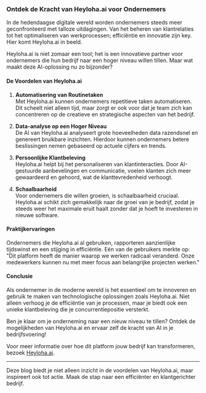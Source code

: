 ### Ontdek de Kracht van Heyloha.ai voor Ondernemers

In de hedendaagse digitale wereld worden ondernemers steeds meer geconfronteerd met talloze uitdagingen. Van het beheren van klantrelaties tot het optimaliseren van werkprocessen; efficiëntie en innovatie zijn key. Hier komt Heyloha.ai in beeld. 

Heyloha.ai is niet zomaar een tool; het is een innovatieve partner voor ondernemers die hun bedrijf naar een hoger niveau willen tillen. Maar wat maakt deze AI-oplossing nu zo bijzonder? 

#### De Voordelen van Heyloha.ai 
1. **Automatisering van Routinetaken**  
   Met Heyloha.ai kunnen ondernemers repetitieve taken automatiseren. Dit scheelt niet alleen tijd, maar zorgt er ook voor dat je team zich kan concentreren op de creatieve en strategische aspecten van het bedrijf. 

2. **Data-analyse op een Hoger Niveau**  
   De AI van Heyloha.ai analyseert grote hoeveelheden data razendsnel en genereert bruikbare inzichten. Hierdoor kunnen ondernemers betere beslissingen nemen gebaseerd op actuele cijfers en trends.  

3. **Persoonlijke Klantbeleving**  
   Heyloha.ai helpt bij het personaliseren van klantinteracties. Door AI-gestuurde aanbevelingen en communicatie, voelen klanten zich meer gewaardeerd en gehoord, wat de klanttevredenheid verhoogt.  

4. **Schaalbaarheid**  
   Voor ondernemers die willen groeien, is schaalbaarheid cruciaal. Heyloha.ai schikt zich gemakkelijk naar de groei van je bedrijf, zodat je steeds weer het maximale eruit haalt zonder dat je hoeft te investeren in nieuwe software.  

#### Praktijkervaringen 
Ondernemers die Heyloha.ai al gebruiken, rapporteren aanzienlijke tijdswinst en een stijging in efficiëntie. Eén van de gebruikers merkte op: "Dit platform heeft de manier waarop we werken radicaal veranderd. Onze medewerkers kunnen nu met meer focus aan belangrijke projecten werken."  

#### Conclusie 
Als ondernemer in de moderne wereld is het essentieel om te innoveren en gebruik te maken van technologische oplossingen zoals Heyloha.ai. Niet alleen verhoog je de efficiëntie van je processen, maar je biedt ook een unieke klantbeleving die je concurrentiepositie versterkt. 

Ben je klaar om je onderneming naar een nieuw niveau te tillen? Ontdek de mogelijkheden van Heyloha.ai en ervaar zelf de kracht van AI in je bedrijfsvoering!  

Voor meer informatie over hoe dit platform jouw bedrijf kan transformeren, bezoek [Heyloha.ai](https://Heyloha.ai).  

--- 

Deze blog biedt je niet alleen inzicht in de voordelen van Heyloha.ai, maar inspireert ook tot actie. Maak de stap naar een efficiënter en klantgerichter bedrijf.